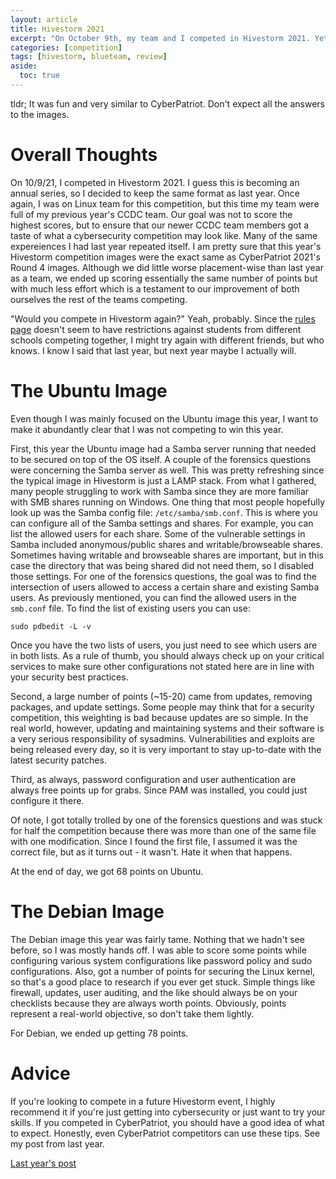 ```yaml
---
layout: article
title: Hivestorm 2021
excerpt: "On October 9th, my team and I competed in Hivestorm 2021. Yet again I was focused on the Linux portion of the competition, but this time I was working primarily on the Ubuntu virtual machine. We placed top 10."
categories: [competition]
tags: [hivestorm, blueteam, review]
aside:
  toc: true
---
```

tldr; It was fun and very similar to CyberPatriot. Don't expect all the answers to the images.

# Overall Thoughts

On 10/9/21, I competed in Hivestorm 2021. I guess this is becoming an annual series, so I decided to keep the same format as last year. Once again, I was on Linux team for this competition, but this time my team were full of my previous year's CCDC team. Our goal was not to score the highest scores, but to ensure that our newer CCDC team members got a taste of what a cybersecurity competition may look like. Many of the same expereiences I had last year repeated itself. I am pretty sure that this year's Hivestorm competition images were the exact same as CyberPatriot 2021's Round 4 images. Although we did little worse placement-wise than last year as a team, we ended up scoring essentially the same number of points but with much less effort which is a testament to our improvement of both ourselves the rest of the teams competing.

"Would you compete in Hivestorm again?"
Yeah, probably. Since the [rules page](http://www.hivestorm.org/rules.html) doesn't seem to have restrictions against students from different schools competing together, I might try again with different friends, but who knows. I know I said that last year, but next year maybe I actually will.

# The Ubuntu Image
Even though I was mainly focused on the Ubuntu image this year, I want to make it abundantly clear that I was not competing to win this year. 

First, this year the Ubuntu image had a Samba server running that needed to be secured on top of the OS itself. A couple of the forensics questions were concerning the Samba server as well. This was pretty refreshing since the typical image in Hivestorm is just a LAMP stack. From what I gathered, many people struggling to work with Samba since they are more familiar with SMB shares running on Windows. One thing that most people hopefully look up was the Samba config file: ``/etc/samba/smb.conf``. This is where you can configure all of the Samba settings and shares. For example, you can list the allowed users for each share. Some of the vulnerable settings in Samba included anonymous/public shares and writable/browseable shares. Sometimes having writable and browseable shares are important, but in this case the directory that was being shared did not need them, so I disabled those settings. For one of the forensics questions, the goal was to find the intersection of users allowed to access a certain share and existing Samba users. As previously mentioned, you can find the allowed users in the ``smb.conf`` file. To find the list of existing users you can use:
```
sudo pdbedit -L -v
```
Once you have the two lists of users, you just need to see which users are in both lists. As a rule of thumb, you should always check up on your critical services to make sure other configurations not stated here are in line with your security best practices.

Second, a large number of points (~15-20) came from updates, removing packages, and update settings. Some people may think that for a security competition, this weighting is bad because updates are so simple. In the real world, however, updating and maintaining systems and their software is a very serious responsibility of sysadmins. Vulnerabilities and exploits are being released every day, so it is very important to stay up-to-date with the latest security patches.

Third, as always, password configuration and user authentication are always free points up for grabs. Since PAM was installed, you could just configure it there.

Of note, I got totally trolled by one of the forensics questions and was stuck for half the competition because there was more than one of the same file with one modification. Since I found the first file, I assumed it was the correct file, but as it turns out - it wasn't. Hate it when that happens.

At the end of day, we got 68 points on Ubuntu.

# The Debian Image
The Debian image this year was fairly tame. Nothing that we hadn't see before, so I was mostly hands off. I was able to score some points while configuring various system configurations like password policy and sudo configurations. Also, got a number of points for securing the Linux kernel, so that's a good place to research if you ever get stuck. Simple things like firewall, updates, user auditing, and the like should always be on your checklists because they are always worth points. Obviously, points represent a real-world objective, so don't take them lightly.

For Debian, we ended up getting 78 points.

# Advice
If you're looking to compete in a future Hivestorm event, I highly recommend it if you're just getting into cybersecurity or just want to try your skills. If you competed in CyberPatriot, you should have a good idea of what to expect. Honestly, even CyberPatriot competitors can use these tips. See my post from last year.

<a class="button button--primary button--pill" href="/articles/Hivestorm2020#advice-for-competitors">Last year's post</a>